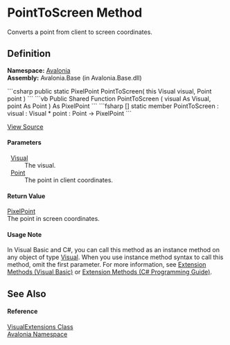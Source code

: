 # PointToScreen Method


Converts a point from client to screen coordinates.



## Definition
**Namespace:** <a href="N_Avalonia">Avalonia</a>  
**Assembly:** Avalonia.Base (in Avalonia.Base.dll)

<Tabs groupId="api-code-preview">
<TabItem value="csharp" label="C#">
```csharp
public static PixelPoint PointToScreen(
	this Visual visual,
	Point point
)
```
</TabItem>
<TabItem value="vb" label="VB">
```vb
<ExtensionAttribute>
Public Shared Function PointToScreen ( 
	visual As Visual,
	point As Point
) As PixelPoint
```
</TabItem>
<TabItem value="fsharp" label="F#">
```fsharp
[<ExtensionAttribute>]
static member PointToScreen : 
        visual : Visual * 
        point : Point -> PixelPoint 
```
</TabItem>
</Tabs>



<a href="https://github.com/AvaloniaUI/Avalonia/tree/master/src/Avalonia.Base/VisualExtensions.cs#L33" title="View the source code">View Source</a>



#### Parameters
<dl><dt>  <a href="T_Avalonia_Visual">Visual</a></dt><dd>The visual.</dd><dt>  <a href="T_Avalonia_Point">Point</a></dt><dd>The point in client coordinates.</dd></dl>

#### Return Value
<a href="T_Avalonia_PixelPoint">PixelPoint</a>  
The point in screen coordinates.

#### Usage Note
In Visual Basic and C#, you can call this method as an instance method on any object of type <a href="T_Avalonia_Visual">Visual</a>. When you use instance method syntax to call this method, omit the first parameter. For more information, see <a href="https://docs.microsoft.com/dotnet/visual-basic/programming-guide/language-features/procedures/extension-methods" target="_blank" rel="noopener noreferrer">Extension Methods (Visual Basic)</a> or <a href="https://docs.microsoft.com/dotnet/csharp/programming-guide/classes-and-structs/extension-methods" target="_blank" rel="noopener noreferrer">Extension Methods (C# Programming Guide)</a>.

## See Also


#### Reference
<a href="T_Avalonia_VisualExtensions">VisualExtensions Class</a>  
<a href="N_Avalonia">Avalonia Namespace</a>  

